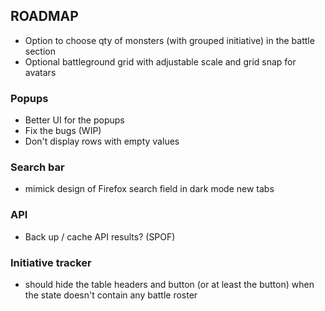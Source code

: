 ## ROADMAP

- Option to choose qty of monsters (with grouped initiative) in the battle section
- Optional battleground grid with adjustable scale and grid snap for avatars

### Popups

- Better UI for the popups
- Fix the bugs (WIP)
- Don't display rows with empty values

### Search bar

- mimick design of Firefox search field in dark mode new tabs

### API

- Back up / cache API results? (SPOF)

### Initiative tracker

- should hide the table headers and button (or at least the button) when the state doesn't contain any battle roster
